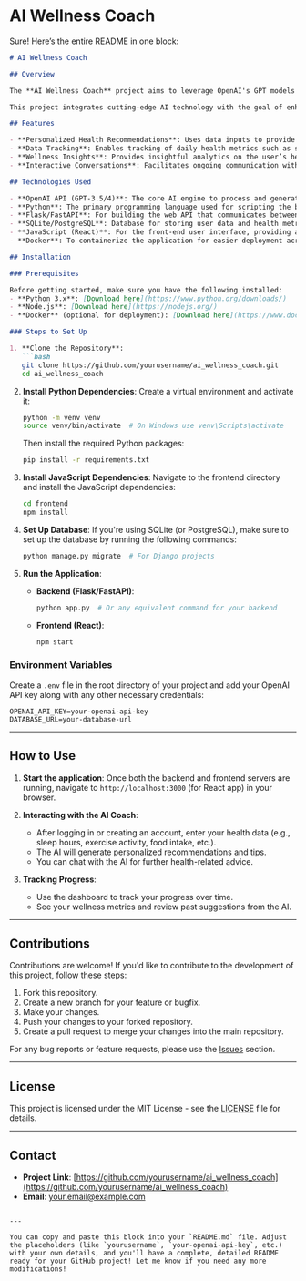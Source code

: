 # AI Wellness Coach
Sure! Here’s the entire README in one block:

```markdown
# AI Wellness Coach

## Overview

The **AI Wellness Coach** project aims to leverage OpenAI's GPT models and other machine learning techniques to create a digital health coach that provides personalized wellness advice. The AI system will analyze health data, suggest lifestyle improvements, track progress, and offer guidance in areas such as exercise, sleep, mental health, and nutrition.

This project integrates cutting-edge AI technology with the goal of enhancing personal well-being, while maintaining privacy and security of health-related data.

## Features

- **Personalized Health Recommendations**: Uses data inputs to provide tailored fitness, nutrition, and mental health suggestions.
- **Data Tracking**: Enables tracking of daily health metrics such as sleep hours, water intake, calories consumed, etc.
- **Wellness Insights**: Provides insightful analytics on the user’s health patterns over time.
- **Interactive Conversations**: Facilitates ongoing communication with the AI to answer health-related questions or concerns.

## Technologies Used

- **OpenAI API (GPT-3.5/4)**: The core AI engine to process and generate personalized recommendations.
- **Python**: The primary programming language used for scripting the backend functionality.
- **Flask/FastAPI**: For building the web API that communicates between the frontend and AI backend.
- **SQLite/PostgreSQL**: Database for storing user data and health metrics.
- **JavaScript (React)**: For the front-end user interface, providing a user-friendly experience for interaction with the AI coach.
- **Docker**: To containerize the application for easier deployment across various environments.

## Installation

### Prerequisites

Before getting started, make sure you have the following installed:
- **Python 3.x**: [Download here](https://www.python.org/downloads/)
- **Node.js**: [Download here](https://nodejs.org/)
- **Docker** (optional for deployment): [Download here](https://www.docker.com/get-started)

### Steps to Set Up

1. **Clone the Repository**:
   ```bash
   git clone https://github.com/yourusername/ai_wellness_coach.git
   cd ai_wellness_coach
   ```

2. **Install Python Dependencies**:
   Create a virtual environment and activate it:
   ```bash
   python -m venv venv
   source venv/bin/activate  # On Windows use venv\Scripts\activate
   ```

   Then install the required Python packages:
   ```bash
   pip install -r requirements.txt
   ```

3. **Install JavaScript Dependencies**:
   Navigate to the frontend directory and install the JavaScript dependencies:
   ```bash
   cd frontend
   npm install
   ```

4. **Set Up Database**:
   If you're using SQLite (or PostgreSQL), make sure to set up the database by running the following commands:
   ```bash
   python manage.py migrate  # For Django projects
   ```

5. **Run the Application**:
   - **Backend (Flask/FastAPI)**:
     ```bash
     python app.py  # Or any equivalent command for your backend
     ```
   
   - **Frontend (React)**:
     ```bash
     npm start
     ```

### Environment Variables

Create a `.env` file in the root directory of your project and add your OpenAI API key along with any other necessary credentials:

```
OPENAI_API_KEY=your-openai-api-key
DATABASE_URL=your-database-url
```

---

## How to Use

1. **Start the application**:
   Once both the backend and frontend servers are running, navigate to `http://localhost:3000` (for React app) in your browser.

2. **Interacting with the AI Coach**:
   - After logging in or creating an account, enter your health data (e.g., sleep hours, exercise activity, food intake, etc.).
   - The AI will generate personalized recommendations and tips.
   - You can chat with the AI for further health-related advice.

3. **Tracking Progress**:
   - Use the dashboard to track your progress over time.
   - See your wellness metrics and review past suggestions from the AI.

---

## Contributions

Contributions are welcome! If you'd like to contribute to the development of this project, follow these steps:

1. Fork this repository.
2. Create a new branch for your feature or bugfix.
3. Make your changes.
4. Push your changes to your forked repository.
5. Create a pull request to merge your changes into the main repository.

For any bug reports or feature requests, please use the [Issues](https://github.com/yourusername/ai_wellness_coach/issues) section.

---

## License

This project is licensed under the MIT License - see the [LICENSE](LICENSE) file for details.

---

## Contact

- **Project Link**: [https://github.com/yourusername/ai_wellness_coach](https://github.com/yourusername/ai_wellness_coach)
- **Email**: your.email@example.com
```

---

You can copy and paste this block into your `README.md` file. Adjust the placeholders (like `yourusername`, `your-openai-api-key`, etc.) with your own details, and you'll have a complete, detailed README ready for your GitHub project! Let me know if you need any more modifications!
